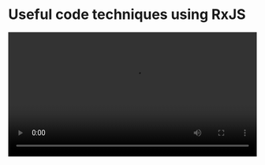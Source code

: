 # Useful code techniques using RxJS

 <video  style="display:block; width:100%; height:auto;" autoplay controls loop="loop">
       <source src="https://youtu.be/9DLP-EwkSSs" type="video/mp4" />
 </video>
